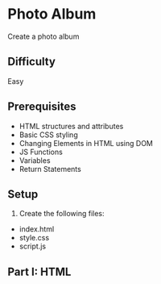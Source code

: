 # Photo Album
Create a photo album

## Difficulty
Easy

## Prerequisites
- HTML structures and attributes
- Basic CSS styling
- Changing Elements in HTML using DOM
- JS Functions
- Variables
- Return Statements

## Setup
1. Create the following files:
  - index.html
  - style.css
  - script.js

## Part I: HTML